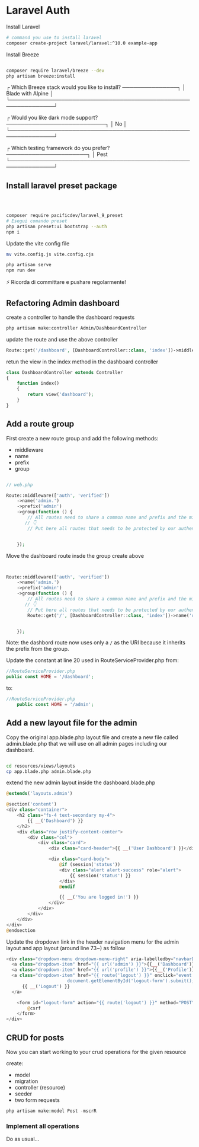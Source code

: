 # Laravel Auth

Install Laravel

```bash
# command you use to install laravel
composer create-project laravel/laravel:^10.0 example-app
```

Install Breeze

```bash

composer require laravel/breeze --dev
php artisan breeze:install
```

 ┌ Which Breeze stack would you like to install? ───────────────┐
 │ Blade with Alpine                                            │
 └──────────────────────────────────────────────────────────────┘

 ┌ Would you like dark mode support? ───────────────────────────┐
 │ No                                                           │
 └──────────────────────────────────────────────────────────────┘

 ┌ Which testing framework do you prefer? ──────────────────────┐
 │ Pest
 └──────────────────────────────────────────────────────────────┘

## Install laravel preset package

```bash

 
 
composer require pacificdev/laravel_9_preset
# Esegui comando preset
php artisan preset:ui bootstrap --auth
npm i

```

Update the vite config file

```bash
mv vite.config.js vite.config.cjs

php artisan serve
npm run dev
```

⚡ Ricorda di committare e pushare regolarmente!

## Refactoring Admin dashboard

create a controller to handle the dashboard requests

```bash
php artisan make:controller Admin/DashboardController

```

update the route and use the above controller

```php
Route::get('/dashboard', [DashboardController::class, 'index'])->middleware(['auth', 'verified'])->name('dashboard');
```

retun the view in the index method in the dashboard controller

```php
class DashboardController extends Controller
{
    function index()
    {
        return view('dashboard');
    }
}

```

## Add a route group

First create a new route group and add the following methods:

- middleware
- name
- prefix
- group

```php

// web.php

Route::middleware(['auth', 'verified'])
    ->name('admin.')
    ->prefix('admin')
    ->group(function () {
        // All routes need to share a common name and prefix and the middleware
       // 👇
        // Put here all routes that needs to be protected by our authenticatio system


    });

```

Move the dashboard route insde the group create above

```php


Route::middleware(['auth', 'verified'])
    ->name('admin.')
    ->prefix('admin')
    ->group(function () {
        // All routes need to share a common name and prefix and the middleware
       // 👇
        // Put here all routes that needs to be protected by our authenticatio system
        Route::get('/', [DashboardController::class, 'index'])->name('dashboard'); //admin


    });
```

Note: the dashbord route now uses only a `/` as the URI because it inherits the prefix from the group.

Update the constant at line 20 used in RouteServiceProvider.php from:

```php
//RouteServiceProvider.php
public const HOME = '/dashboard';

```

to:

```php
//RouteServiceProvider.php
    public const HOME = '/admin';

```

## Add a new layout file for the admin

Copy the original app.blade.php layout file and create a new file called admin.blade.php that we will use on all admin pages including our dashboard.

```bash

cd resources/views/layouts
cp app.blade.php admin.blade.php
```

extend the new admin layout inside the dashboard.blade.php

```php
@extends('layouts.admin')

@section('content')
<div class="container">
    <h2 class="fs-4 text-secondary my-4">
        {{ __('Dashboard') }}
    </h2>
    <div class="row justify-content-center">
        <div class="col">
            <div class="card">
                <div class="card-header">{{ __('User Dashboard') }}</div>

                <div class="card-body">
                    @if (session('status'))
                    <div class="alert alert-success" role="alert">
                        {{ session('status') }}
                    </div>
                    @endif

                    {{ __('You are logged in!') }}
                </div>
            </div>
        </div>
    </div>
</div>
@endsection
```

Update the dropdown link in the header navigation menu for the admin layout and app layout (around line 73~) as follow

```php
<div class="dropdown-menu dropdown-menu-right" aria-labelledby="navbarDropdown">
  <a class="dropdown-item" href="{{ url('admin') }}">{{__('Dashboard')}}</a> // 👈 Update this link
  <a class="dropdown-item" href="{{ url('profile') }}">{{__('Profile')}}</a>
  <a class="dropdown-item" href="{{ route('logout') }}" onclick="event.preventDefault();
                       document.getElementById('logout-form').submit();">
      {{ __('Logout') }}
  </a>

    <form id="logout-form" action="{{ route('logout') }}" method="POST" class="d-none">
        @csrf
    </form>
</div>

```

## CRUD for posts

Now you can start working to your crud operations for the given resource

create:

- model
- migration
- controller (resource)
- seeder
- two form requests

```php
php artisan make:model Post -mscrR
```

### Implement all operations

Do as usual...